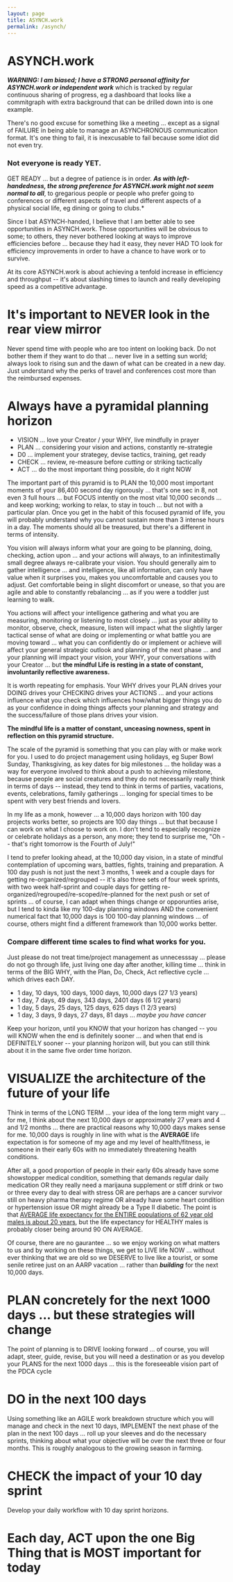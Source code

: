 ```yaml
---
layout: page
title: ASYNCH.work
permalink: /asynch/
---
```



# ASYNCH.work 

***WARNING: I am biased; I have a STRONG personal affinity for ASYNCH.work or independent work*** which is tracked by regular continuous sharing of progress, eg a dashboard that looks like a commitgraph with extra background that can be drilled down into is one example.  

There's no good excuse for something like a meeting ... except as a signal of FAILURE in being able to manage an ASYNCHRONOUS communication format. It's one thing to fail, it is inexcusable to fail because some idiot did not even try.

### Not everyone is ready YET.

GET READY ... but a degree of patience is in order. ***As with left-handedness, the strong preference for ASYNCH.work might not seem normal to all***, to gregarious people or people who prefer going to conferences or different aspects of travel and different aspects of a physical social life, eg dining or going to clubs.* 

Since I bat ASYNCH-handed, I believe that I am better able to see opportunities in ASYNCH.work. Those opportunities will be obvious to some; to others, they never bothered looking at ways to improve efficiencies before ... because they had it easy, they never HAD TO look for efficiency improvements in order to have a chance to have work or to survive.

At its core ASYNCH.work is about achieving a tenfold increase in efficiency and throughput -- it's about slashing times to launch and really developing speed as a competitive advantage.
# It's important to NEVER look in the rear view mirror

Never spend time with people who are too intent on looking back.  Do not bother them if they want to do that ... never live in a setting sun world; always look to rising sun and the dawn of what can be created in a new day. Just understand why the perks of travel and conferences cost more than the reimbursed expenses.

# Always have a pyramidal planning horizon

* VISION ... love your Creator / your WHY, live mindfully in prayer
* PLAN ... considering your vision and actions, constantly re-strategie
* D0 ... implement your strategey, devise tactics, training, get ready
* CHECK ... review, re-measure before *cutting* or striking tactically
* ACT ... do the most important thing possible, do it right NOW

The important part of this pyramid is to PLAN the 10,000 most important moments of your 86,400 second day rigorously ... that's one sec in 8, not even 3 full hours ... but FOCUS intently on the most vital 10,000 seconds ... and keep working; working to relax, to stay in touch ... but not with a particular plan.  Once you get in the habit of this focused pyramid of life, you will probably understand why you cannot sustain more than 3 intense hours in a day. The moments should all be treasured, but there's a different in terms of intensity.  

You vision will always inform what your are going to be planning, doing, checking, action upon ... and your actions will always, to an infinitestimally small degree always re-calibrate your vision. You should generally aim to gather intelligence ... and intelligence, like all information, can only have value when it surprises you, makes you uncomfortable and causes you to adjust. Get comfortable being in slight discomfort or unease, so that you are agile and able to constantly rebalancing ... as if you were a toddler just learning to walk.

You actions will affect your intelligence gathering and what you are measuring, monitoring or listening to most closely ... just as your ability to monitor, observe, check, measure, listen will impact what the slightly larger tactical sense of what are doing or implementing or what battle you are moving toward ... what you can confidently do or implement or achieve will affect your general strategic outlook and planning of the next phase ... and your planning will impact your vision, your WHY, your conversations with your Creator ... but **the mindful Life is resting in a state of constant, involuntarily reflective awareness.** 

It is worth repeating for emphasis. Your WHY drives your PLAN drives your DOING drives your CHECKING drives your ACTIONS ... and your actions influence what you check which influences how/what bigger things you do as your confidence in doing things affects your planning and strategy and the success/failure of those plans drives your vision. 

**The mindful life is a matter of constant, unceasing nowness, spent in reflection on this pyramid structure.**

The scale of the pyramid is something that you can play with or make work for you.  I used to do project management using holidays, eg Super Bowl Sunday, Thanksgiving, as key dates for big milestones ... the holiday was a way for everyone involved to think about a push to achieving milestone, because people are social creatures and they do not necessarily really think in terms of days -- instead, they tend to think in terms of parties, vacations, events, celebrations, family gatherings ... longing for special times to be spent with very best friends and lovers.

In my life as a monk, however ... a 10,000 days horizon with 100 day projects works better, so projects are 100 day things ... but that because I can work on what I choose to work on. I don't tend to especially recognize or celebrate holidays as a person, any more; they tend to surprise me, "Oh -- that's right tomorrow is the Fourth of July!" 

I tend to prefer looking ahead, at the 10,000 day vision, in a state of mindful contemplation of upcoming wars, battles, fights, training and preparation. A 100 day push is not just the next 3 months, 1 week and a couple days for getting re-organized/regrouped -- it's also three sets of four week sprints, with two week half-sprint and couple days for getting re-organized/regrouped/re-scoped/re-planned for the next push or set of sprints ... of course, I can adapt when things change or opporunties arise, but I tend to kinda like my 100-day planning windows AND the convenient numerical fact that 10,000 days is 100 100-day planning windows ... of course, others might find a different framework than 10,000 works better.

### Compare different time scales to find what works for you.

Just please do not treat time/project management as unnecesssay ... please do not go through life, just living one day after another, killing time ... think in terms of the BIG WHY, with the Plan, Do, Check, Act reflective cycle ... which drives each DAY.

* 1 day, 10 days, 100 days, 1000 days, 10,000 days (27 1/3 years)
* 1 day, 7 days, 49 days, 343 days, 2401 days (6 1/2 years)
* 1 day, 5 days, 25 days, 125 days, 625 days (1 2/3 years)
* 1 day, 3 days, 9 days, 27 days, 81 days ... *maybe you have cancer*

Keep your horizon, until you KNOW that your horizon has changed -- you will KNOW when the end is definitely sooner ... and when that end is DEFINITELY sooner -- your planning horizon will, but you can still think about it in the same five order time horizon.

# VISUALIZE the architecture of the future of your life

Think in terms of the LONG TERM ... your idea of the long term might vary ... for me, I think about the next 10,000 days or approximately 27 years and 4 and 1/2 months ... there are practical reasons why 10,000 days makes sense for me. 10,000 days is roughly in line with what is the **AVERAGE** life expectation is for someone of my age and my level of health/fitness, ie someone in their early 60s with no immediately threatening health conditions. 

After all, a good proportion of people in their early 60s already have some showstopper medical condition, something that demands regular daily medication OR they really need a marijauna supplement or stiff drink or two or three every day to deal with stress OR are perhaps are a cancer survivor still on heavy pharma therapy regime OR already have some heart condition or hypertension issue OR might already be a Type II diabetic. The point is that [AVERAGE life expectancy for the ENTIRE populations of 62 year old males is about 20 years](https://www.ssa.gov/oact/STATS/table4c6.html), but the life expectancy for HEALTHY males is probably closer being around 90 ON AVERAGE. 

Of course, there are no gaurantee ... so we enjoy working on what matters to us and by working on these things, we get to LIVE life NOW ... without ever thinking that we are old so we DESERVE to live like a tourist, or some senile retiree just on an AARP vacation ... rather than ***building*** for the next 10,000 days.

# PLAN concretely for the next 1000 days ... but these strategies will change

The point of planning is to DRIVE looking forward ... of course, you will  adapt, steer, guide, revise, but you will need a destination or as you develop your PLANS for the next 1000 days ... this is the foreseeable vision part of the PDCA cycle

# DO in the next 100 days

Using something like an AGILE work breakdown structure which you will manage and check in the next 10 days, IMPLEMENT the next phase of the plan in the next 100 days ... roll up your sleeves and do the necessary sprints, thinking about what your objective will be over the next three or four months. This is roughly analogous to the growing season in farming.

# CHECK the impact of your 10 day sprint

Develop your daily workflow with 10 day sprint horizons.

# Each day, ACT upon the one Big Thing that is MOST important for today


